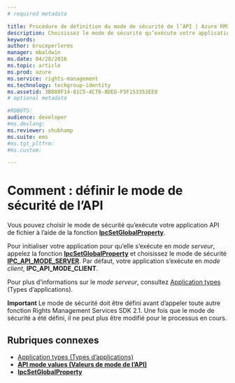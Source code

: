 ```yaml
---
# required metadata

title: Procédure de définition du mode de sécurité de l’API | Azure RMS
description: Choisissez le mode de sécurité qu’exécute votre application API de fichier.
keywords:
author: bruceperlerms
manager: mbaldwin
ms.date: 04/28/2016
ms.topic: article
ms.prod: azure
ms.service: rights-management
ms.technology: techgroup-identity
ms.assetid: 3B088F14-81C5-4C78-8DED-F5F153353EE0
# optional metadata

#ROBOTS:
audience: developer
#ms.devlang:
ms.reviewer: shubhamp
ms.suite: ems
#ms.tgt_pltfrm:
#ms.custom:

---
```


# Comment : définir le mode de sécurité de l’API

Vous pouvez choisir le mode de sécurité qu’exécute votre application API de fichier à l’aide de la fonction [**IpcSetGlobalProperty**](/rights-management/sdk/2.1/api/win/functions#msipc_ipcsetglobalproperty).

Pour initialiser votre application pour qu’elle s’exécute en *mode serveur*, appelez la fonction [**IpcSetGlobalProperty**](/rights-management/sdk/2.1/api/win/functions#msipc_ipcsetglobalproperty) et choisissez le mode de sécurité [**IPC\_API\_MODE\_SERVER**](/rights-management/sdk/2.1/api/win/api%20mode%20values#msipc_api_mode_values_IPC_API_MODE_SERVER). Par défaut, votre application s’exécute en *mode client*, **IPC\_API\_MODE\_CLIENT**.

Pour plus d’informations sur le *mode serveur*, consultez [Application types](application-types.md) (Types d’applications).

**Important**  Le mode de sécurité doit être défini avant d’appeler toute autre fonction Rights Management Services SDK 2.1. Une fois que le mode de sécurité a été défini, il ne peut plus être modifié pour le processus en cours.

## Rubriques connexes

* [Application types (Types d’applications)](application-types.md)
* [**API mode values (Valeurs de mode de l’API)**](/rights-management/sdk/2.1/api/win/api%20mode%20values#msipc_api_mode_values_IPC_API_MODE_SERVER)
* [**IpcSetGlobalProperty**](/rights-management/sdk/2.1/api/win/functions#msipc_ipcsetglobalproperty)
 

 


<!--HONumber=Jun16_HO2-->


